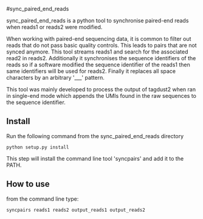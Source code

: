 #sync_paired_end_reads

sync_paired_end_reads is a python tool to synchronise paired-end reads when reads1 or reads2 were modified.

When working with paired-end sequencing data, it is common to filter out reads that do not pass basic quality controls.
This leads to pairs that are not synced anymore. This tool streams reads1 and search for the associated read2 in reads2.
Additionally  it synchronises the sequence identifiers of the reads so if a software modified the sequence identifier of
the reads1 then same identifiers will be used for reads2. Finally it replaces all space characters by an arbitrary '___' pattern. 

This tool was mainly developed to process the output of tagdust2 when ran in single-end mode 
which appends the UMIs found in the raw sequences to the sequence identifier. 
 
## Install

Run the following command from the sync_paired_end_reads directory

`python setup.py install`

This step will install the command line tool 'syncpairs' and add it to the PATH.

## How to use

from the command line type:

`syncpairs reads1 reads2 output_reads1 output_reads2`
 

